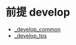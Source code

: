 # 前提 develop
- [_develop_common](https://github.com/msasaki-jyobi/_develop_common)
- [_develop_tps](https://github.com/msasaki-jyobi/_develop_tps)

